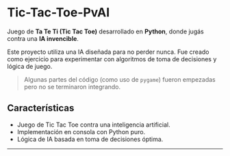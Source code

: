 # Tic-Tac-Toe-PvAI

Juego de **Ta Te Ti (Tic Tac Toe)** desarrollado en **Python**, donde jugás contra una **IA invencible**.

Este proyecto utiliza una IA diseñada para no perder nunca. Fue creado como ejercicio para experimentar con algoritmos de toma de decisiones y lógica de juego.

> Algunas partes del código (como uso de `pygame`) fueron empezadas pero no se terminaron integrando.

## Características

- Juego de Tic Tac Toe contra una inteligencia artificial.
- Implementación en consola con Python puro.
- Lógica de IA basada en toma de decisiones óptima.

---
